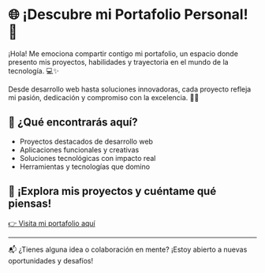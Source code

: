 # 🌐 ¡Descubre mi Portafolio Personal! 🚀

¡Hola! Me emociona compartir contigo mi portafolio, un espacio donde presento mis proyectos, habilidades y trayectoria en el mundo de la tecnología. 💻✨

Desde desarrollo web hasta soluciones innovadoras, cada proyecto refleja mi pasión, dedicación y compromiso con la excelencia. 🎨🔧

## 🚀 ¿Qué encontrarás aquí?

- Proyectos destacados de desarrollo web
- Aplicaciones funcionales y creativas
- Soluciones tecnológicas con impacto real
- Herramientas y tecnologías que domino

## 🔗 ¡Explora mis proyectos y cuéntame qué piensas!

[👉 Visita mi portafolio aquí](https://tulink.com) <!-- Reemplaza con el enlace real -->

---

📬 ¿Tienes alguna idea o colaboración en mente? ¡Estoy abierto a nuevas oportunidades y desafíos!

